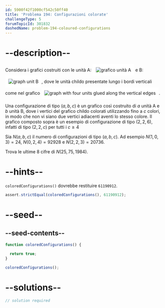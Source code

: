 ```yaml
---
id: 5900f42f1000cf542c50ff40
title: 'Problema 194: Configurazioni colorate'
challengeType: 5
forumTopicId: 301832
dashedName: problem-194-coloured-configurations
---
```


# --description--

Considera i grafici costruiti con le unità A:
<img class="img-responsive" alt="grafico unità A" src="https://cdn.freecodecamp.org/curriculum/project-euler/coloured-configurations-1.png" style="display: inline-block; background-color: white; padding: 10px;" />
 e B: <img class="img-responsive" alt="graph unit B" src="https://cdn.freecodecamp.org/curriculum/project-euler/coloured-configurations-2.png" style="display: inline-block; background-color: white; padding: 10px;" />, dove le unità childo presentate lungo i bordi verticali come nel grafico <img class="img-responsive" alt="graph with four units glued along the vertical edges" src="https://cdn.freecodecamp.org/curriculum/project-euler/coloured-configurations-3.png" style="display: inline-block; background-color: white; padding: 10px;" />.

Una configurazione di tipo $(a,b,c)$ è un grafico così costruito di $a$ unità A e $b$ unità B, dove i vertici del grafico childo colorati utilizzando fino a $c$ colori, in modo che non vi siano due vertici adiacenti aventi lo stesso colore. Il grafico composto sopra è un esempio di configurazione di tipo $(2,2,6)$, infatti di tipo $(2,2,c)$ per tutti i $c ≥ 4$

Sia $N(a,b,c)$ il numero di configurazioni di tipo $(a,b,c)$. Ad esempio $N(1,0,3) = 24$, $N(0,2,4) = 92928$ e $N(2,2,3) = 20736$.

Trova le ultime 8 cifre di $N(25,75,1984)$.

# --hints--

`coloredConfigurations()` dovrebbe restituire `61190912`.

```js
assert.strictEqual(coloredConfigurations(), 61190912);
```

# --seed--

## --seed-contents--

```js
function coloredConfigurations() {

  return true;
}

coloredConfigurations();
```

# --solutions--

```js
// solution required
```
